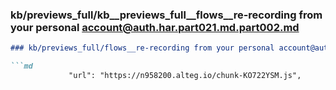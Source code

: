 ### kb/previews_full/kb__previews_full__flows__re-recording from your personal account@auth.har.part021.md.part002.md

```md
### kb/previews_full/flows__re-recording from your personal account@auth.har.part021.md (part 002)

```md
             "url": "https://n958200.alteg.io/chunk-KO722YSM.js",
            
```

```

```
